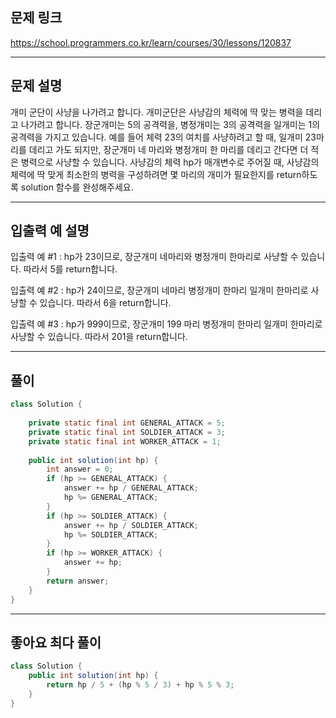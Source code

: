 ## 문제 링크

https://school.programmers.co.kr/learn/courses/30/lessons/120837

---

## 문제 설명

개미 군단이 사냥을 나가려고 합니다. 개미군단은 사냥감의 체력에 딱 맞는 병력을 데리고 나가려고 합니다. 장군개미는 5의 공격력을, 병정개미는 3의 공격력을 일개미는 1의 공격력을 가지고 있습니다. 예를 들어 체력 23의 여치를 사냥하려고 할 때, 일개미 23마리를 데리고 가도 되지만, 장군개미 네 마리와 병정개미 한 마리를 데리고 간다면 더 적은 병력으로 사냥할 수 있습니다. 사냥감의 체력 hp가 매개변수로 주어질 때, 사냥감의 체력에 딱 맞게 최소한의 병력을 구성하려면 몇 마리의 개미가 필요한지를 return하도록 solution 함수를 완성해주세요.

---

## 입출력 예 설명

입출력 예 #1 : hp가 23이므로, 장군개미 네마리와 병정개미 한마리로 사냥할 수 있습니다. 따라서 5를 return합니다.

입출력 예 #2 : hp가 24이므로, 장군개미 네마리 병정개미 한마리 일개미 한마리로 사냥할 수 있습니다. 따라서 6을 return합니다.

입출력 예 #3 : hp가 999이므로, 장군개미 199 마리 병정개미 한마리 일개미 한마리로 사냥할 수 있습니다. 따라서 201을 return합니다.

---

## 풀이

```java
class Solution {
    
    private static final int GENERAL_ATTACK = 5;
    private static final int SOLDIER_ATTACK = 3;
    private static final int WORKER_ATTACK = 1;
    
    public int solution(int hp) {
        int answer = 0;
        if (hp >= GENERAL_ATTACK) {
            answer += hp / GENERAL_ATTACK;
            hp %= GENERAL_ATTACK;
        }
        if (hp >= SOLDIER_ATTACK) {
            answer += hp / SOLDIER_ATTACK;
            hp %= SOLDIER_ATTACK;
        }
        if (hp >= WORKER_ATTACK) {
            answer += hp;
        }
        return answer;
    }
}
```

---

## 좋아요 최다 풀이

```java
class Solution {
    public int solution(int hp) {
        return hp / 5 + (hp % 5 / 3) + hp % 5 % 3;
    }
}
```
